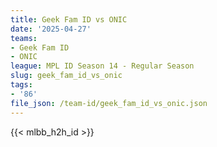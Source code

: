 ```yaml
---
title: Geek Fam ID vs ONIC
date: '2025-04-27'
teams:
- Geek Fam ID
- ONIC
league: MPL ID Season 14 - Regular Season
slug: geek_fam_id_vs_onic
tags:
- '86'
file_json: /team-id/geek_fam_id_vs_onic.json
---
```


{{< mlbb_h2h_id >}}

